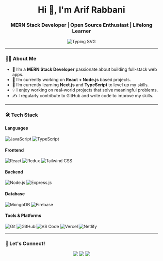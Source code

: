 <h1 align="center">Hi 👋, I'm Arif Rabbani</h1>
<h3 align="center">MERN Stack Developer | Open Source Enthusiast | Lifelong Learner</h3>

<p align="center">
  <img src="https://readme-typing-svg.demolab.com?font=Fira+Code&duration=2000&pause=1000&color=38BDF8&width=435&lines=Full-Stack+Web+Developer;MERN+Stack+Developer;React+%7C+Node.js+%7C+MongoDB+%7C+Express;Open+Source+Contributor;Always+Learning+New+Things" alt="Typing SVG" />
</p>

---

### 👨‍💻 About Me

- 💼 I’m a **MERN Stack Developer** passionate about building full-stack web apps.
- 🔭 I’m currently working on **React + Node.js** based projects.
- 🌱 I’m currently learning **Next.js** and **TypeScript** to level up my skills.
- 💡 I enjoy working on real-world projects that solve meaningful problems.
- ✍️ I regularly contribute to GitHub and write code to improve my skills.

---

### 🛠️ Tech Stack

#### Languages
![JavaScript](https://img.shields.io/badge/-JavaScript-black?style=flat-square&logo=javascript)
![TypeScript](https://img.shields.io/badge/-TypeScript-3178c6?style=flat-square&logo=typescript)

#### Frontend
![React](https://img.shields.io/badge/-React-20232A?style=flat-square&logo=react)
![Redux](https://img.shields.io/badge/-Redux-764abc?style=flat-square&logo=redux)
![Tailwind CSS](https://img.shields.io/badge/-Tailwind%20CSS-38bdf8?style=flat-square&logo=tailwind-css)

#### Backend
![Node.js](https://img.shields.io/badge/-Node.js-3c873a?style=flat-square&logo=node.js)
![Express.js](https://img.shields.io/badge/-Express.js-black?style=flat-square&logo=express)

#### Database
![MongoDB](https://img.shields.io/badge/-MongoDB-4EA94B?style=flat-square&logo=mongodb)
![Firebase](https://img.shields.io/badge/-Firebase-FFCA28?style=flat-square&logo=firebase)

#### Tools & Platforms
![Git](https://img.shields.io/badge/-Git-F05032?style=flat-square&logo=git)
![GitHub](https://img.shields.io/badge/-GitHub-181717?style=flat-square&logo=github)
![VS Code](https://img.shields.io/badge/-VS%20Code-007ACC?style=flat-square&logo=visual-studio-code)
![Vercel](https://img.shields.io/badge/-Vercel-black?style=flat-square&logo=vercel)
![Netlify](https://img.shields.io/badge/-Netlify-00C7B7?style=flat-square&logo=netlify)




---

### 🔗 Let's Connect!

<p align="center">
  <a href="https://www.linkedin.com/in/arifrabbani" target="_blank"><img src="https://img.shields.io/badge/LinkedIn-0077B5?style=flat-square&logo=linkedin" /></a>
  <a href="mailto:arif.rabbani.dev@gmail.com"><img src="https://img.shields.io/badge/Gmail-D14836?style=flat-square&logo=gmail" /></a>
  <a href="https://arifrabbani.vercel.app" target="_blank"><img src="https://img.shields.io/badge/Portfolio-12100E?style=flat-square&logo=vercel" /></a>
</p>
